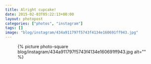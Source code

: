 ```yaml
---
title: Alright cupcake!
date: 2015-02-03T05:22:13+00:00
layout: photopost
categories: ["photos", "instagram"]
tags: []
image: "blog/instagram/434a911797f5743f4134e160691ff943.jpg"
---
```


<figure class="photo photo--square">
  {% picture photo-square blog/instagram/434a911797f5743f4134e160691ff943.jpg alt="" %}
</figure>


